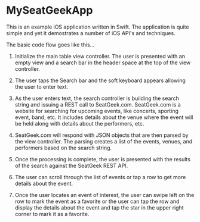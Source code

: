 # MySeatGeekApp
This is an example iOS application written in Swift. The application is quite simple and yet it demostrates a number of iOS API's and techniques.

The basic code flow goes like this...

1) Initialize the main table view controller. The user is presented with an empty view and a search bar in the header space at the top of the view controller.

2) The user taps the Search bar and the soft keyboard appears allowing the user to enter text.

3) As the user enters text, the search controller is building the search string and issuing a REST call to SeatGeek.com. SeatGeek.com is a website for searching for upcoming events, like concerts, sporting event, band, etc. It includes details about the venue where the event will be held along with details about the performers, etc.

4) SeatGeek.com will respond with JSON objects that are then parsed by the view controller. The parsing creates a list of the events, venues, and performers based on the search string.

5) Once the processing is complete, the user is presented with the results of the search against the SeatGeek REST API.

6) The user can scroll through the list of events or tap a row to get more details about the event.

7) Once the user locates an event of interest, the user can swipe left on the row to mark the event as a favorite or the user can tap the row and display the details about the event and tap the star in the upper right corner to mark it as a favorite.
